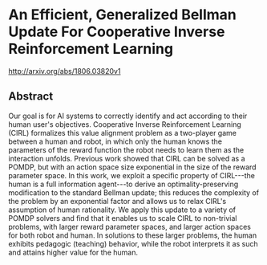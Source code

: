 # An Efficient, Generalized Bellman Update For Cooperative Inverse Reinforcement Learning
http://arxiv.org/abs/1806.03820v1
## Abstract
Our goal is for AI systems to correctly identify and act according to their human user's objectives. Cooperative Inverse Reinforcement Learning (CIRL) formalizes this value alignment problem as a two-player game between a human and robot, in which only the human knows the parameters of the reward function the robot needs to learn them as the interaction unfolds. Previous work showed that CIRL can be solved as a POMDP, but with an action space size exponential in the size of the reward parameter space. In this work, we exploit a specific property of CIRL---the human is a full information agent---to derive an optimality-preserving modification to the standard Bellman update; this reduces the complexity of the problem by an exponential factor and allows us to relax CIRL's assumption of human rationality. We apply this update to a variety of POMDP solvers and find that it enables us to scale CIRL to non-trivial problems, with larger reward parameter spaces, and larger action spaces for both robot and human. In solutions to these larger problems, the human exhibits pedagogic (teaching) behavior, while the robot interprets it as such and attains higher value for the human.
